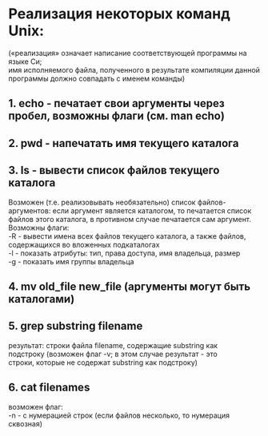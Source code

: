 # Реализация некоторых команд Unix:  
(«реализация» означает написание соответствующей программы на языке Си;  
имя исполняемого файла, полученного в результате компиляции данной программы должно совпадать с именем команды)  



## 1. echo - печатает свои аргументы через пробел, возможны флаги (см. man echo)  
## 2. pwd - напечатать имя текущего каталога  
## 3. ls - вывести список файлов текущего каталога  
Возможен (т.е. реализовывать необязательно) список файлов-аргументов: если аргумент является каталогом, то печатается список файлов этого каталога, в противном случае   печатается сам аргумент.  
Возможны флаги:  
-R - вывести имена всех файлов текущего каталога, а также файлов, содержащихся во вложенных подкаталогах  
-l - показать атрибуты: тип, права доступа, имя владельца, размер  
-g - показать имя группы владельца  

## 4. mv old_file new_file (аргументы могут быть каталогами)  
## 5. grep substring filename   
результат: строки файла filename, содержащие substring как  
подстроку (возможен флаг -v; в этом случае результат - это  
строки, которые не содержат substring как подстроку)  
## 6. cat filenames  
возможен флаг:  
-n - с нумерацией строк (если файлов несколько, то нумерация сквозная)  
